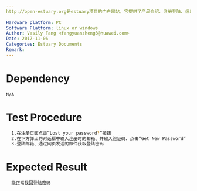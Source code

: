 ```yaml
---
http://open-estuary.org是estuary项目的门户网站，它提供了产品介绍、注册登陆、信息查询、咨询订阅、搭建ARM64平台所需firmware的下载等服务。本用例是为了验证用注册时的邮件找回登陆密码这一功能。
 
Hardware platform: PC  
Software Platform: linux or windows 
Author: Vasily Fang <fangyuanzheng3@huawei.com>  
Date: 2017-11-06
Categories: Estuary Documents  
Remark:
---
```


# Dependency
```
N/A
```

# Test Procedure
```bash
  1.在注册页面点击“Lost your password?“按钮
  2.在下方弹出的对话框中输入注册时的邮箱、并输入验证码、点击”Get New Password“
  3.登陆邮箱、通过网页发送的邮件获取登陆密码
```

# Expected Result
```bash
  能正常找回登陆密码
```
